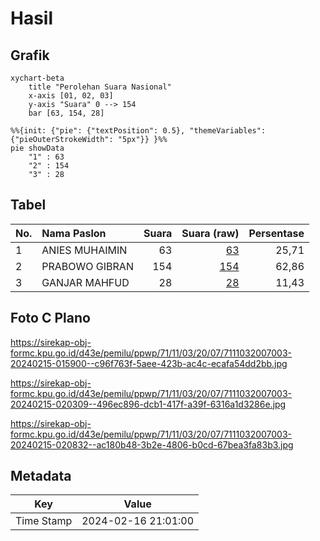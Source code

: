 # Hasil

## Grafik

```mermaid
xychart-beta
    title "Perolehan Suara Nasional"
    x-axis [01, 02, 03]
    y-axis "Suara" 0 --> 154
    bar [63, 154, 28]
```

```mermaid
%%{init: {"pie": {"textPosition": 0.5}, "themeVariables": {"pieOuterStrokeWidth": "5px"}} }%%
pie showData
    "1" : 63
    "2" : 154
    "3" : 28
```

## Tabel

| No. | Nama Paslon    | Suara | Suara (raw) | Persentase |
|:--- |:-------------- | -----:| -----------:| ----------:|
| 1   | ANIES MUHAIMIN | 63    | [63][p-1]   | 25,71      |
| 2   | PRABOWO GIBRAN | 154   | [154][p-2]  | 62,86      |
| 3   | GANJAR MAHFUD  | 28    | [28][p-3]   | 11,43      |


[p-1]: https://github.com/gigit-pemilu/pemilu-2024/blob/main/pilpres/hitung-suara/sub/71-sulawesi-utara/sub/11-bolaang-mongondow-selatan/sub/03-pinolosian/sub/2007-linawan-i/sub/003-tps/sub/paslon-1.txt
[p-2]: https://github.com/gigit-pemilu/pemilu-2024/blob/main/pilpres/hitung-suara/sub/71-sulawesi-utara/sub/11-bolaang-mongondow-selatan/sub/03-pinolosian/sub/2007-linawan-i/sub/003-tps/sub/paslon-2.txt
[p-3]: https://github.com/gigit-pemilu/pemilu-2024/blob/main/pilpres/hitung-suara/sub/71-sulawesi-utara/sub/11-bolaang-mongondow-selatan/sub/03-pinolosian/sub/2007-linawan-i/sub/003-tps/sub/paslon-3.txt

## Foto C Plano

https://sirekap-obj-formc.kpu.go.id/d43e/pemilu/ppwp/71/11/03/20/07/7111032007003-20240215-015900--c96f763f-5aee-423b-ac4c-ecafa54dd2bb.jpg

https://sirekap-obj-formc.kpu.go.id/d43e/pemilu/ppwp/71/11/03/20/07/7111032007003-20240215-020309--496ec896-dcb1-417f-a39f-6316a1d3286e.jpg

https://sirekap-obj-formc.kpu.go.id/d43e/pemilu/ppwp/71/11/03/20/07/7111032007003-20240215-020832--ac180b48-3b2e-4806-b0cd-67bea3fa83b3.jpg


## Metadata

| Key        | Value               |
| ---------- | ------------------- |
| Time Stamp | 2024-02-16 21:01:00 |



